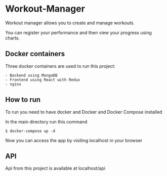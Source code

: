 # Workout-Manager

Workout manager allows you to create and manage workouts.

You can register your performance and then view your progress using charts.

## Docker containers

Three docker containers are used to run this project:

    - Backend using MongoDB
    - Frontend using React with Redux
    - nginx

## How to run

To run you need to have docker and Docker and Docker Compose installed

In the main directory run this command

```
$ docker-compose up -d
```
Now you can access the app by visiting localhost in your browser

## API

Api from this project is available at localhost/api
